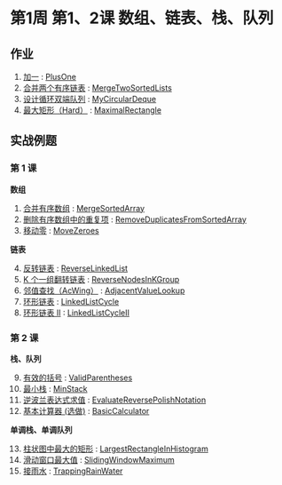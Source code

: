 # 第1周 第1、2课 数组、链表、栈、队列

## 作业

1. [加一](https://leetcode.com/problems/plus-one/) : [PlusOne](./src/main/java/com/inbetter/homework/algorithm/PlusOne.java)
2. [合并两个有序链表](https://leetcode.com/problems/merge-two-sorted-lists/) : [MergeTwoSortedLists](./src/main/java/com/inbetter/homework/algorithm/MergeTwoSortedLists.java)
3. [设计循环双端队列](https://leetcode.com/problems/design-circular-deque/) : [MyCircularDeque](./src/main/java/com/inbetter/homework/algorithm/MyCircularDeque.java)
4. [最大矩形（Hard）](https://leetcode.com/problems/maximal-rectangle/) : [MaximalRectangle](./src/main/java/com/inbetter/homework/algorithm/MaximalRectangle.java)

## 实战例题

### 第 1 课

**数组**

1. [合并有序数组](https://leetcode.com/problems/merge-sorted-array/) : [MergeSortedArray](./src/main/java/com/inbetter/homework/algorithm/MergeSortedArray.java)
2. [删除有序数组中的重复项](https://leetcode.com/problems/remove-duplicates-from-sorted-array/) : [RemoveDuplicatesFromSortedArray](./src/main/java/com/inbetter/homework/algorithm/RemoveDuplicatesFromSortedArray.java)
3. [移动零](https://leetcode.com/problems/move-zeroes/) : [MoveZeroes](./src/main/java/com/inbetter/homework/algorithm/MoveZeroes.java)

**链表**

4. [反转链表](https://leetcode.com/problems/reverse-linked-list/) : [ReverseLinkedList](./src/main/java/com/inbetter/homework/algorithm/ReverseLinkedList.java)
5. [K 个一组翻转链表](https://leetcode.com/problems/reverse-nodes-in-k-group/) : [ReverseNodesInKGroup](./src/main/java/com/inbetter/homework/algorithm/ReverseNodesInKGroup.java)
6. [邻值查找（AcWing）](https://www.acwing.com/problem/content/description/138/) : [AdjacentValueLookup](./src/main/java/com/inbetter/homework/algorithm/AdjacentValueLookup.java)
7. [环形链表](https://leetcode.com/problems/linked-list-cycle/) : [LinkedListCycle](./src/main/java/com/inbetter/homework/algorithm/LinkedListCycle.java)
8. [环形链表 II](https://leetcode.com/problems/linked-list-cycle-ii/) : [LinkedListCycleII](./src/main/java/com/inbetter/homework/algorithm/LinkedListCycleII.java)

### 第 2 课

**栈、队列**

9. [有效的括号](https://leetcode.com/problems/valid-parentheses/) : [ValidParentheses](./src/main/java/com/inbetter/homework/algorithm/ValidParentheses.java)
10. [最小栈](https://leetcode.com/problems/min-stack/) : [MinStack](./src/main/java/com/inbetter/homework/algorithm/MinStack.java)
11. [逆波兰表达式求值](https://leetcode.com/problems/evaluate-reverse-polish-notation/) : [EvaluateReversePolishNotation](./src/main/java/com/inbetter/homework/algorithm/EvaluateReversePolishNotation.java)
12. [基本计算器 (选做)](https://leetcode.com/problems/basic-calculator/) : [BasicCalculator](./src/main/java/com/inbetter/homework/algorithm/BasicCalculator.java)

**单调栈、单调队列**

13. [柱状图中最大的矩形](https://leetcode.com/problems/largest-rectangle-in-histogram/) : [LargestRectangleInHistogram](./src/main/java/com/inbetter/homework/algorithm/LargestRectangleInHistogram.java)
14. [滑动窗口最大值](https://leetcode.com/problems/sliding-window-maximum/) : [SlidingWindowMaximum](./src/main/java/com/inbetter/homework/algorithm/SlidingWindowMaximum.java)
15. [接雨水](https://leetcode.com/problems/trapping-rain-water/) : [TrappingRainWater](./src/main/java/com/inbetter/homework/algorithm/TrappingRainWater.java)